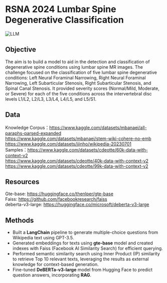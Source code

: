 # RSNA 2024 Lumbar Spine Degenerative Classification

![LLM](https://github.com/user-attachments/assets/be8f32cc-da26-4866-9d14-caf121cc2192)

## Objective
The aim is to build a model to aid in the detection and classification of degenerative spine conditions using lumbar spine MR images.
The challenge focused on the classification of five lumbar spine degenerative conditions: Left Neural Foraminal Narrowing, Right Neural Foraminal Narrowing, Left Subarticular Stenosis, Right Subarticular Stenosis, and Spinal Canal Stenosis. It provided severity scores (Normal/Mild, Moderate, or Severe) for each of the five conditions across the intervertebral disc levels L1/L2, L2/L3, L3/L4, L4/L5, and L5/S1.

## Data
Knowledge Corpus：https://www.kaggle.com/datasets/mbanaei/all-paraphs-parsed-expanded <br>
https://www.kaggle.com/datasets/mbanaei/stem-wiki-cohere-no-emb <br>
https://www.kaggle.com/datasets/jjinho/wikipedia-20230701 <br>
Samples：https://www.kaggle.com/datasets/cdeotte/60k-data-with-context-v2 <br>
https://www.kaggle.com/datasets/cdeotte/40k-data-with-context-v2 <br>
https://www.kaggle.com/datasets/cdeotte/99k-data-with-context-v2 <br>

## Resources
Gte-base: https://huggingface.co/thenlper/gte-base <br>
Faiss: https://github.com/facebookresearch/faiss <br>
deberta-v3-large: https://huggingface.co/microsoft/deberta-v3-large <br>

## Methods
-	Built a **LangChain** pipeline to generate multiple-choice questions from Wikipedia text using GPT-3.5.
-	Generated embeddings for texts using **gte-base** model and created indexes with Faiss (Facebook AI Similarity Search) for efficient querying.
-	Performed semantic similarity search using Inner Product (IP) similarity to retrieve Top 10 relevant texts, leveraging the results as external knowledge for context-based generation.
-	Fine-tuned **DeBERTa-v3-large** model from Hugging Face to predict question answers, incorporating **RAG**.
